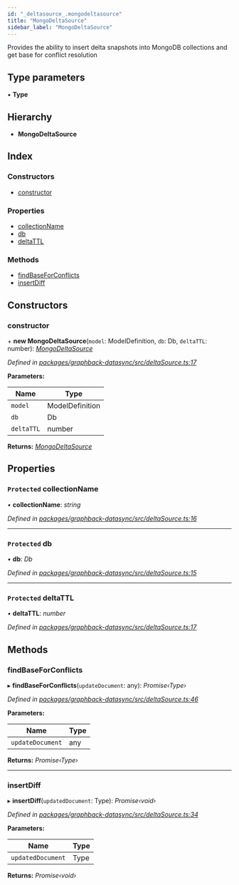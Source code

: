 ```yaml
---
id: "_deltasource_.mongodeltasource"
title: "MongoDeltaSource"
sidebar_label: "MongoDeltaSource"
---
```


Provides the ability to insert delta snapshots into MongoDB collections
and get base for conflict resolution

## Type parameters

▪ **Type**

## Hierarchy

* **MongoDeltaSource**

## Index

### Constructors

* [constructor](_deltasource_.mongodeltasource.md#constructor)

### Properties

* [collectionName](_deltasource_.mongodeltasource.md#protected-collectionname)
* [db](_deltasource_.mongodeltasource.md#protected-db)
* [deltaTTL](_deltasource_.mongodeltasource.md#protected-deltattl)

### Methods

* [findBaseForConflicts](_deltasource_.mongodeltasource.md#findbaseforconflicts)
* [insertDiff](_deltasource_.mongodeltasource.md#insertdiff)

## Constructors

###  constructor

\+ **new MongoDeltaSource**(`model`: ModelDefinition, `db`: Db, `deltaTTL`: number): *[MongoDeltaSource](_deltasource_.mongodeltasource.md)*

*Defined in [packages/graphback-datasync/src/deltaSource.ts:17](https://github.com/aerogear/graphback/blob/bc616b51/packages/graphback-datasync/src/deltaSource.ts#L17)*

**Parameters:**

Name | Type |
------ | ------ |
`model` | ModelDefinition |
`db` | Db |
`deltaTTL` | number |

**Returns:** *[MongoDeltaSource](_deltasource_.mongodeltasource.md)*

## Properties

### `Protected` collectionName

• **collectionName**: *string*

*Defined in [packages/graphback-datasync/src/deltaSource.ts:16](https://github.com/aerogear/graphback/blob/bc616b51/packages/graphback-datasync/src/deltaSource.ts#L16)*

___

### `Protected` db

• **db**: *Db*

*Defined in [packages/graphback-datasync/src/deltaSource.ts:15](https://github.com/aerogear/graphback/blob/bc616b51/packages/graphback-datasync/src/deltaSource.ts#L15)*

___

### `Protected` deltaTTL

• **deltaTTL**: *number*

*Defined in [packages/graphback-datasync/src/deltaSource.ts:17](https://github.com/aerogear/graphback/blob/bc616b51/packages/graphback-datasync/src/deltaSource.ts#L17)*

## Methods

###  findBaseForConflicts

▸ **findBaseForConflicts**(`updateDocument`: any): *Promise‹Type›*

*Defined in [packages/graphback-datasync/src/deltaSource.ts:46](https://github.com/aerogear/graphback/blob/bc616b51/packages/graphback-datasync/src/deltaSource.ts#L46)*

**Parameters:**

Name | Type |
------ | ------ |
`updateDocument` | any |

**Returns:** *Promise‹Type›*

___

###  insertDiff

▸ **insertDiff**(`updatedDocument`: Type): *Promise‹void›*

*Defined in [packages/graphback-datasync/src/deltaSource.ts:34](https://github.com/aerogear/graphback/blob/bc616b51/packages/graphback-datasync/src/deltaSource.ts#L34)*

**Parameters:**

Name | Type |
------ | ------ |
`updatedDocument` | Type |

**Returns:** *Promise‹void›*
